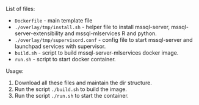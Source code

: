 List of files:

- `Dockerfile` - main template file
- `./overlay/tmp/install.sh` - helper file to install mssql-server, mssql-server-extensibility and mssql-mlservices R and python.
- `./overlay/tmp/supervisord.conf` - config file to start mssql-server and launchpad services with supervisor.
- `build.sh` - script to build mssql-server-mlservices docker image.
- `run.sh` - script to start docker container.

Usage:

1. Download all these files and maintain the dir structure.
2. Run the script `./build.sh` to build the image.
3. Run the script `./run.sh` to start the container.
